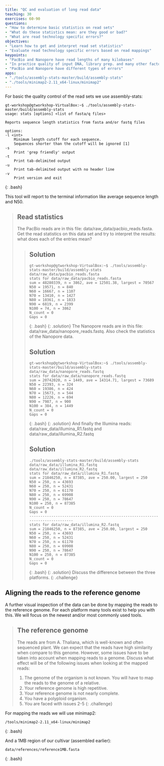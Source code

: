 ```yaml
---
title: "QC and evaluation of long read data"
teaching: 30
exercises: 60-90
questions:
- "How to determine basic statistics on read sets"
- "What do these statistics mean: are they good or bad?"
- "What are read technology specific errors?"  
objectives:
- "Learn how to get and interpret read set statistics"
- "Evaluate read technology specific errors based on read mappings"
keypoints:
- "PacBio and Nanopore have read lengths of many kilobases"
- "In practice quality of input DNA, library prep. and many other factors will determine read length distribution"
- "PacBio and Nanopore have different types of errors"
apps:
- "./tools/assembly-stats-master/build/assembly-stats" 
- "./tools/minimap2-2.11_x64-linux/minimap2"
---
```


For basic the quality control of the read sets we use assembly-stats:
~~~
gt-workshop@gtworkshop-VirtualBox:~$ ./tools/assembly-stats-master/build/assembly-stats 
usage: stats [options] <list of fasta/q files>

Reports sequence length statistics from fasta and/or fastq files

options:
-l <int>
	Minimum length cutoff for each sequence.
	Sequences shorter than the cutoff will be ignored [1]
-s
	Print 'grep friendly' output
-t
	Print tab-delimited output
-u
	Print tab-delimited output with no header line
-v
	Print version and exit
~~~
{: .bash}

This tool will report to the terminal information like average sequence length and N50. 

> ## Read statistics
> The PacBio reads are in this file: data/raw_data/pacbio_reads.fasta.
> Get the read statistics on this data set and try to interpret the results: what does each of the entries mean?
> > ## Solution
> > ~~~
> > gt-workshop@gtworkshop-VirtualBox:~$ ./tools/assembly-stats-master/build/assembly-stats data/raw_data/pacbio_reads.fasta 
> > stats for data/raw_data/pacbio_reads.fasta
> > sum = 48280339, n = 3862, ave = 12501.38, largest = 70567
> > N50 = 19571, n = 840
> > N60 = 16667, n = 1107
> > N70 = 13410, n = 1427
> > N80 = 10361, n = 1833
> > N90 = 6819, n = 2399
> > N100 = 74, n = 3862
> > N_count = 0
> > Gaps = 0
> > ~~~
> > {: .bash}
> {: .solution}
> The Nanopore reads are in this file: data/raw_data/nanopore_reads.fastq. Also check the statistics of the Nanopore data.
> > ## Solution
> > ~~~
> > gt-workshop@gtworkshop-VirtualBox:~$ ./tools/assembly-stats-master/build/assembly-stats data/raw_data/nanopore_reads.fastq 
> > stats for data/raw_data/nanopore_reads.fastq
> > sum = 20742020, n = 1449, ave = 14314.71, largest = 73689
> > N50 = 22393, n = 324
> > N60 = 19386, n = 424
> > N70 = 15673, n = 544
> > N80 = 12226, n = 694
> > N90 = 7987, n = 900
> > N100 = 384, n = 1449
> > N_count = 0
> > Gaps = 0
> > ~~~
> > {: .bash}
> {: .solution}
> And finally the Illumina reads: data/raw_data/illumina_R1.fastq and data/raw_data/illumina_R2.fastq 
> > ## Solution
> > ~~~
> > ./tools/assembly-stats-master/build/assembly-stats data/raw_data/illumina_R1.fastq data/raw_data/illumina_R2.fastq 
> > stats for data/raw_data/illumina_R1.fastq
> > sum = 21846250, n = 87385, ave = 250.00, largest = 250
> > N50 = 250, n = 43693
> > N60 = 250, n = 52431
> > N70 = 250, n = 61170
> > N80 = 250, n = 69908
> > N90 = 250, n = 78647
> > N100 = 250, n = 87385
> > N_count = 0
> > Gaps = 0
> > -------------------------------------------------------------------------------
> > stats for data/raw_data/illumina_R2.fastq
> > sum = 21846250, n = 87385, ave = 250.00, largest = 250
> > N50 = 250, n = 43693
> > N60 = 250, n = 52431
> > N70 = 250, n = 61170
> > N80 = 250, n = 69908
> > N90 = 250, n = 78647
> > N100 = 250, n = 87385
> > N_count = 0
> > Gaps = 0
> > ~~~
> > {: .bash}
> {: .solution}
> Discuss the difference between the three platforms.
{: .challenge}

## Aligning the reads to the reference genome

A further visual inspection of the data can be done by mapping the reads to the reference genome. For each platform many tools exist to help you with this. We will focus on the newest and/or most commonly used tools.

> ## The reference genome 
> The reads are from A. Thaliana, which is well-known and often sequenced plant. We can expect that the reads have high similarity when compare to this genome. However, some issues have to be taken into account when mapping reads to a genome. Discuss what effect will be of the following issues when looking at the mapped reads:
> 
> 1. The genome of the organism is not known. You will have to map the reads to the genome of a relative.  
> 2. Your reference genome is high repetitive.
> 3. Your reference genome is not nearly complete.
> 4. You have a polyploid organism.
> 5. You are faced with issues 2-5
{: .challenge}

For mapping the reads we will use minimap2:
~~~
/tools/minimap2-2.11_x64-linux/minimap2
~~~
{: .bash}

And a 1MB region of our cultivar (assembled earlier):
~~~
data/references/reference1MB.fasta
~~~
{: .bash}
 

